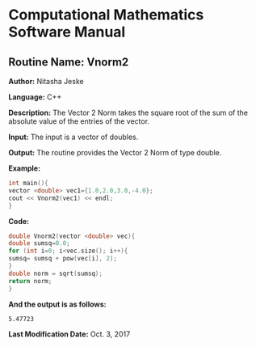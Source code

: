 # Computational Mathematics Software Manual

## **Routine Name:** Vnorm2

**Author:** Nitasha Jeske

**Language:** C++

**Description:** The Vector 2 Norm takes the square root of the sum of the absolute value of the entries of the vector. 

**Input:**  The input is a vector of doubles.

**Output:** The routine provides the Vector 2 Norm of type double.

**Example:**
```C++
int main(){
vector <double> vec1={1.0,2.0,3.0,-4.0};
cout << Vnorm2(vec1) << endl;
}
```

**Code:**
```C++
double Vnorm2(vector <double> vec){
double sumsq=0.0;
for (int i=0; i<vec.size(); i++){
sumsq= sumsq + pow(vec[i], 2);
}
double norm = sqrt(sumsq);
return norm;
}
```

**And the output is as follows:**  
```
5.47723
```

**Last Modification Date:**
Oct. 3, 2017
